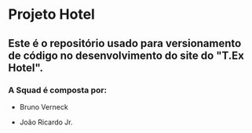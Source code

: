 # Projeto Hotel

## Este é o repositório usado para versionamento de código no desenvolvimento do site do "T.Ex Hotel". 

### A Squad é composta por:

- Bruno Verneck  

- João Ricardo Jr.


